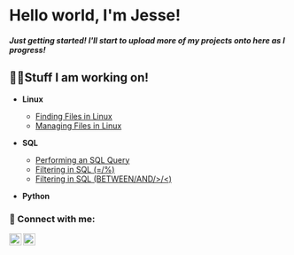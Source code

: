 <h1>Hello world, I'm Jesse! <br/>
<h5>Just getting started! I'll start to upload more of my projects onto here as I progress!<br/>


<h2>👨‍💻Stuff I am working on!</h2>

- <b>Linux</b>
  - [Finding Files in Linux](https://github.com/yooJess/FindingFilesInLinux/tree/main)
  - [Managing Files in Linux](https://github.com/yooJess/Creating-and-Managing-Files-in-Linux/tree/main)
  <!-- Need to put links here, so they can navigate to the site
  - [Linux Project 3] -->
    
- <b>SQL</b>
  - [Performing an SQL Query](https://github.com/yooJess/Perform-SQL-Query)
  - [Filtering in SQL (=/%)](https://github.com/yooJess/Filter-SQL-Query)
  - [Filtering in SQL (BETWEEN/AND/>/<)](https://github.com/yooJess/Filter-in-SQL-Continued)

  <!-- Need to put links here, so they can navigate to the site
  - [SQL Project 3]-->

- <b>Python</b>
<!-- Need to put links here, so they can navigate to the site
  - [Python Project 1]-->

<h3> 🤳 Connect with me:</h3>

[<img align="left" alt="JesseHer | LinkedIn" width="22px" src="https://cdn.jsdelivr.net/npm/simple-icons@v3/icons/linkedin.svg" />][linkedin]
[<img align="left" alt="JesseHer | YouTube" width="22px" src="https://cdn.jsdelivr.net/npm/simple-icons@v3/icons/youtube.svg" />][youtube]

[youtube]: https://www.youtube.com/c/yoojesss
[linkedin]: https://linkedin.com/in/jesseheru

<!--
Here are some ideas to get you started:

- 🔭 I’m currently working on ...
- 🌱 I’m currently learning ...
- 👯 I’m looking to collaborate on ...
- 🤔 I’m looking for help with ...
- 💬 Ask me about ...
- 📫 How to reach me: ...
- 😄 Pronouns: ...
- ⚡ Fun fact: ...
-->
